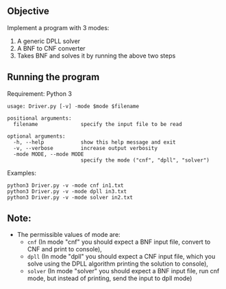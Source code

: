 ## Objective

Implement a program with 3 modes:
1. A generic DPLL solver
2. A BNF to CNF converter
3. Takes BNF and solves it by running the above two steps

## Running the program

Requirement: Python 3

```
usage: Driver.py [-v] -mode $mode $filename

positional arguments:
  filename              specify the input file to be read

optional arguments:
  -h, --help            show this help message and exit
  -v, --verbose         increase output verbosity
  -mode MODE, --mode MODE
                        specify the mode ("cnf", "dpll", "solver")
```

Examples:

```
python3 Driver.py -v -mode cnf in1.txt
python3 Driver.py -v -mode dpll in3.txt
python3 Driver.py -v -mode solver in2.txt
```


## Note:
- The permissible values of mode are:
  - `cnf` (In mode "cnf" you should expect a BNF input file, convert to CNF and print to console),
  - `dpll` (In mode "dpll" you should expect a CNF input file, which you solve using the DPLL algorithm printing the solution to console),
  - `solver` (In mode "solver" you should expect a BNF input file, run cnf mode, but instead of printing, send the input to dpll mode)
